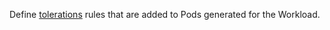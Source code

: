 Define [tolerations](https://kubernetes.io/docs/concepts/scheduling-eviction/taint-and-toleration/) rules that are added to Pods generated for the Workload.